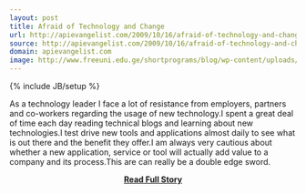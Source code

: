 ```yaml
---
layout: post
title: Afraid of Technology and Change
url: http://apievangelist.com/2009/10/16/afraid-of-technology-and-change/
source: http://apievangelist.com/2009/10/16/afraid-of-technology-and-change/
domain: apievangelist.com
image: http://www.freeuni.edu.ge/shortprograms/blog/wp-content/uploads/2008/12/fear.gif
---
```

{% include JB/setup %}<p>As a technology leader I face a lot of resistance from employers, partners and co-workers regarding the usage of new technology.I spent a great deal of time each day reading technical blogs and learning about new technologies.I test drive new tools and applications almost daily to see what is out there and the benefit they offer.I am always very cautious about whether a new application, service or tool will actually add value to a company and its process.This are can really be a double edge sword.</p>
<center><p><a href="http://apievangelist.com/2009/10/16/afraid-of-technology-and-change/" style='padding:25px; font-sze:18px; font-weight: bold;'>Read Full Story</a></p></center>
